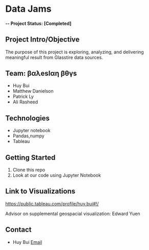# Data Jams
#### -- Project Status: [Completed]

## Project Intro/Objective
The purpose of this project is exploring, analyzing, and delivering meaningful result from Glasstire data sources.

## Team: βαλesΙαη  βθγs
* Huy Bui
* Matthew Danielson
* Patrick Ly
* Ali Rasheed


## Technologies
* Jupyter notebook
* Pandas,numpy
* Tableau


## Getting Started
1. Clone this repo 
2. Look at our code using Jupyter Notebook


## Link to Visualizations
https://public.tableau.com/profile/huy.bui#!/

Advisor on supplemental geospacial visualization: Edward Yuen


## Contact
* Huy Bui [Email](williamhuybui@gmail.com)
